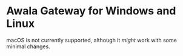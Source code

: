 # Awala Gateway for Windows and Linux

macOS is not currently supported, although it _might_ work with some minimal changes.

